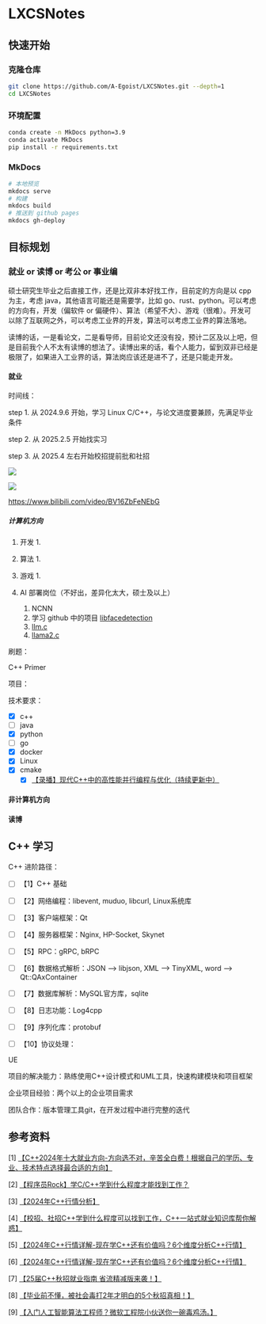 # LXCSNotes

## 快速开始

### 克隆仓库

```bash
git clone https://github.com/A-Egoist/LXCSNotes.git --depth=1
cd LXCSNotes
```

### 环境配置

```bash
conda create -n MkDocs python=3.9
conda activate MkDocs
pip install -r requirements.txt
```

### MkDocs

```bash
# 本地预览
mkdocs serve
# 构建
mkdocs build
# 推送到 github pages
mkdocs gh-deploy
```



## 目标规划

### 就业 or 读博 or 考公 or 事业编

硕士研究生毕业之后直接工作，还是比双非本好找工作，目前定的方向是以 cpp 为主，考虑 java，其他语言可能还是需要学，比如 go、rust、python。可以考虑的方向有，开发（偏软件 or 偏硬件）、算法（希望不大）、游戏（很难）。开发可以除了互联网之外，可以考虑工业界的开发，算法可以考虑工业界的算法落地。

读博的话，一是看论文，二是看导师，目前论文还没有投，预计二区及以上吧，但是目前我个人不太有读博的想法了。读博出来的话，看个人能力，留到双非已经是极限了，如果进入工业界的话，算法岗应该还是进不了，还是只能走开发。

#### 就业

时间线：

step 1. 从 2024.9.6 开始，学习 Linux C/C++，与论文进度要兼顾，先满足毕业条件

step 2. 从 2025.2.5 开始找实习

step 3. 从 2025.4 左右开始校招提前批和社招



![](https://amonologue-image-bed.oss-cn-chengdu.aliyuncs.com/2024/202410091957033.png)

![](https://amonologue-image-bed.oss-cn-chengdu.aliyuncs.com/2024/202410091957188.png)

https://www.bilibili.com/video/BV16ZbFeNEbG

##### 计算机方向

1.   开发
     1.   

2.   算法
     1.   

3.   游戏
     1.   

4.   AI 部署岗位（不好出，差异化太大，硕士及以上）
     1.   NCNN
     2.   学习 github 中的项目 [libfacedetection](https://github.com/ShiqiYu/libfacedetection)
     3.   [llm.c](https://github.com/karpathy/llm.c)
     4.   [llama2.c](https://github.com/karpathy/llama2.c)



刷题：

C++ Primer

项目：



技术要求：

-   [x] c++
-   [ ] java
-   [x] python
-   [ ] go
-   [x] docker
-   [x] Linux
-   [x] cmake
    -   [x] [【录播】现代C++中的高性能并行编程与优化（持续更新中）](https://www.bilibili.com/video/BV1fa411r7zp/?share_source=copy_web&vd_source=b5ed364998fc1b958c57abd6dbda38e3) 

#### 非计算机方向



#### 读博



## C++ 学习

C++ 进阶路径：

*   [ ] 【1】C++ 基础

*   [ ] 【2】网络编程：libevent, muduo, libcurl, Linux系统库

*   [ ] 【3】客户端框架：Qt

*   [ ] 【4】服务器框架：Nginx, HP-Socket, Skynet

*   [ ] 【5】RPC：gRPC, bRPC

*   [ ] 【6】数据格式解析：JSON --> libjson, XML --> TinyXML, word --> Qt::QAxContainer

*   [ ] 【7】数据库解析：MySQL官方库，sqlite

*   [ ] 【8】日志功能：Log4cpp

*   [ ] 【9】序列化库：protobuf

*   [ ] 【10】协议处理：


UE



项目的解决能力：熟练使用C++设计模式和UML工具，快速构建模块和项目框架

企业项目经验：两个以上的企业项目需求

团队合作：版本管理工具git，在开发过程中进行完整的迭代





## 参考资料

[1] [【C++2024年十大就业方向-方向选不对，辛苦全白费！根据自己的学历、专业、技术特点选择最合适的方向】](https://www.bilibili.com/video/BV1uxWLeyEAK/?share_source=copy_web&vd_source=b5ed364998fc1b958c57abd6dbda38e3) 

[2] [【程序员Rock】学C/C++学到什么程度才能找到工作？](https://www.bilibili.com/video/BV1NP411k7LU/?share_source=copy_web&vd_source=b5ed364998fc1b958c57abd6dbda38e3)

[3] [【2024年C++行情分析】](https://www.bilibili.com/video/BV1uT42127Bd/?share_source=copy_web&vd_source=b5ed364998fc1b958c57abd6dbda38e3)

[4] [【校招、社招C++学到什么程度可以找到工作，C++一站式就业知识库帮你解惑】](https://www.bilibili.com/video/BV1nm421H7Zw/?share_source=copy_web&vd_source=b5ed364998fc1b958c57abd6dbda38e3)

[5] [【2024年C++行情详解-现在学C++还有价值吗？6个维度分析C++行情】](https://www.bilibili.com/video/BV1DM4m1y7Bx/?share_source=copy_web&vd_source=b5ed364998fc1b958c57abd6dbda38e3)

[6] [【2024年C++行情详解-现在学C++还有价值吗？6个维度分析C++行情】](https://www.bilibili.com/video/BV1DM4m1y7Bx/?p=6&share_source=copy_web&vd_source=b5ed364998fc1b958c57abd6dbda38e3)

[7] [【25届C++秋招就业指南 省流精减版来袭！】](https://www.bilibili.com/video/BV1GD421P73U/?share_source=copy_web&vd_source=b5ed364998fc1b958c57abd6dbda38e3)

[8] [【毕业前不懂，被社会毒打2年才明白的5个秋招真相！】](https://www.bilibili.com/video/BV1xM4m117XH/?share_source=copy_web&vd_source=b5ed364998fc1b958c57abd6dbda38e3)

[9] [【入门人工智能算法工程师？微软工程院小伙送你一碗毒鸡汤。】](https://www.bilibili.com/video/BV1654y1B7Zi/?share_source=copy_web&vd_source=b5ed364998fc1b958c57abd6dbda38e3)




